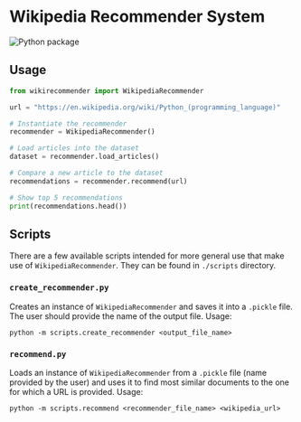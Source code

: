 # Wikipedia Recommender System

![Python package](https://github.com/MichalRedm/wikipedia-recommender-system/actions/workflows/python-package.yml/badge.svg)

## Usage

```python
from wikirecommender import WikipediaRecommender

url = "https://en.wikipedia.org/wiki/Python_(programming_language)"

# Instantiate the recommender
recommender = WikipediaRecommender()

# Load articles into the dataset
dataset = recommender.load_articles()

# Compare a new article to the dataset
recommendations = recommender.recommend(url)

# Show top 5 recommendations
print(recommendations.head())
```

## Scripts

There are a few available scripts intended for more general use that make use of `WikipediaRecommender`. They can be found in `./scripts` directory.

### `create_recommender.py`
Creates an instance of `WikipediaRecommender` and saves it into a `.pickle` file. The user should provide the name of the output file. Usage:
```
python -m scripts.create_recommender <output_file_name>
```

### `recommend.py`
Loads an instance of `WikipediaRecommender` from a `.pickle` file (name provided by the user) and uses it to find most similar documents to the one for which a URL is provided. Usage:
```
python -m scripts.recommend <recommender_file_name> <wikipedia_url>
```

